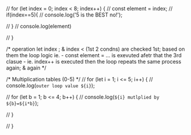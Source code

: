 // for (let index = 0; index < 8; index++) {
//     const element = index;
//     if(index==5){
//         console.log('5 is the BEST no!');
        
//     }
//     console.log(element)
    
// }

/* operation
let index ; & index < (1st 2 condns) are checked 1st; 
based on them the loop logic ie. - const element = ... is exevuted
afetr that the 3rd clasue - ie. index++ is executed
then the loop repeats the same process again; & again */

/* Multiplication tables (0-5) */
// for (let i = 1; i <= 5; i++) {
//     console.log(`outer loop value ${i}`);
    
//     for (let b = 1; b <= 4; b++) {
//         console.log(`${i} mutlplied by ${b}=${i*b}`);
        
 
//     }
    
// }